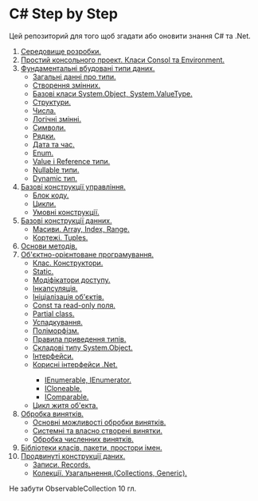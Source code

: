 # C# Step by Step

Цей репозиторий для того щоб згадати або оновити знання C# та .Net.
<ol>

<li> <a href="./01 Середовище розробки">Середовище розробки.</a> </li>
<li> <a href="./02 Простий консольного проект. Класи Consol та Environment">Простий консольного проект. Класи Consol та Environment.</a></li>
<li> <a href="./03 Фундаментальні вбудовані типи даних">Фундаментальні вбудовані типи даних.</a>

- <a href="./03 Фундаментальні вбудовані типи даних/01 Загальні данні про типи">Загальні данні про типи.</a>
- <a href="./03 Фундаментальні вбудовані типи даних/02 Створення змінних">Створення змінних.</a>
- <a href="./03 Фундаментальні вбудовані типи даних/03 Базові класи System.Object, System.ValueType">Базові класи System.Object, System.ValueType.</a>
- <a href="./03 Фундаментальні вбудовані типи даних/04 Структури">Структури.</a>
- <a href="./03 Фундаментальні вбудовані типи даних/05 Числа">Числа.</a>
- <a href="./03 Фундаментальні вбудовані типи даних/06 Логічні змінні">Логічні змінні.</a>
- <a href="./03 Фундаментальні вбудовані типи даних/07 Символи">Символи.</a>
- <a href="./03 Фундаментальні вбудовані типи даних/08 Pядки">Pядки.</a>
- <a href="./03 Фундаментальні вбудовані типи даних/09 Дата та час">Дата та час.</a>
- <a href="./03 Фундаментальні вбудовані типи даних/10 Enum">Enum.</a>
- <a href="./03 Фундаментальні вбудовані типи даних/11 Value i Reference типи">Value i Reference типи.</a>
- <a href="./03 Фундаментальні вбудовані типи даних/12 Nullable типи">Nullable типи.</a>
- <a href="./03 Фундаментальні вбудовані типи даних/13 Dynamic тип">Dynamic тип.</a>

</li>
<li><a href="./04 Базові конструкції управління">Базові конструкції управління.</a> 

- <a href="./04 Базові конструкції управління/01 Блок коду">Блок коду.</a>
- <a href="./04 Базові конструкції управління/02 Цикли">Цикли.</a>
- <a href="./04 Базові конструкції управління/03 Умовні конструкції">Умовні конструкції.</a>

</li>
<li><a href="./05 Базові конструкції данних">Базові конструкції данних.</a> 

- <a href="./05 Базові конструкції данних/01 Масиви. Array, Index, Range">Масиви. Array, Index, Range.</a>
- <a href="./05 Базові конструкції данних/02 Кортежі. Tuples">Кортежі. Tuples.</a>

</li>

<li><a href="./06 Основи методів">Основи методів.</a></li>

<li><a href="./07 Об'єктно-орієнтоване програмування">Об'єктно-орієнтоване програмування.</a>

- <a href="./07 Об'єктно-орієнтоване програмування/01 Клас. Конструктори">Клас. Конструктори.</a>
- <a href="./07 Об'єктно-орієнтоване програмування/02 Static">Static.</a>
- <a href="./07 Об'єктно-орієнтоване програмування/03 Модіфікатори доступу">Модіфікатори доступу.</a>
- <a href="./07 Об'єктно-орієнтоване програмування/04 Інкапсуляція">Інкапсуляція.</a>
- <a href="./07 Об'єктно-орієнтоване програмування/05 Ініціалізація об'єктів">Ініціалізація об'єктів.</a>
- <a href="./07 Об'єктно-орієнтоване програмування/06 Const та read-only поля">Const та read-only поля.</a>
- <a href="./07 Об'єктно-орієнтоване програмування/07 Partial class">Partial class.</a>
- <a href="./07 Об'єктно-орієнтоване програмування/08 Успадкування">Успадкування.</a>
- <a href="./07 Об'єктно-орієнтоване програмування/09 Поліморфізм">Поліморфізм.</a>
- <a href="./07 Об'єктно-орієнтоване програмування/10 Правила приведення типів">Правила приведення типів.</a>
- <a href="./07 Об'єктно-орієнтоване програмування/11 Складові типу System.Object">Складові типу System.Object.</a>
- <a href="./07 Об'єктно-орієнтоване програмування/12 Інтерфейси">Інтерфейси.</a>
- <a href="./07 Об'єктно-орієнтоване програмування/13 Корисні інтерфейси .Net">Корисні інтерфейси .Net.</a>
<ol>

 - <a href="./07 Об'єктно-орієнтоване програмування/13 Корисні інтерфейси .Net/01 IEnumerable, IEnumerator">IEnumerable, IEnumerator.</a>
 - <a href="./07 Об'єктно-орієнтоване програмування/13 Корисні інтерфейси .Net/02 ICloneable">ICloneable.</a>
 - <a href="./07 Об'єктно-орієнтоване програмування/13 Корисні інтерфейси .Net/03 IComparable">IComparable.</a>
</ol>

- <a href="./07 Об'єктно-орієнтоване програмування/14 Цикл житя об'екта">Цикл житя об'екта.</a>
</li>
<li><a href="./08 Обробка винятків">Обробка винятків.</a>

- <a href="./08 Обробка винятків/01 Основні можливості обробки винятків">Основні можливості обробки винятків.</a>
- <a href="./08 Обробка винятків/02 Системні та власно створені винятки">Системні та власно створені винятки.</a>
- <a href="./08 Обробка винятків/03 Обробка численних винятків">Обробка численних винятків.</a>

<li> <a href="./09 Бібліотеки класів, пакети, простори імен">Бібліотеки класів, пакети, простори імен.</a> </li>


<li><a href="./10 Продвинуті конструкції даних">Продвинуті конструкції даних.</a>

- <a href="./10 Продвинуті конструкції даних/01 Записи. Records">Записи. Records.</a>
- <a href="./10 Продвинуті конструкції даних/02 Колекції. Узагальнення.(Collections, Generic)">Колекції. Узагальнення.(Collections, Generic).</a>


</li></ol>

Не забути ObservableCollection<T> 10 гл.




